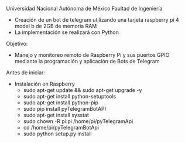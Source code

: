 Universidad Nacional Autónoma de México
Faultad de Ingeniería

- Creación de un bot de telegram utilizando una tarjeta raspberry pi 4 model b de 2GB de memoria RAM
- La implementación se realizará con Python

Objetivo: 
- Manejo y monitoreo remoto de Raspberry Pi y sus puertos GPIO
mediante la programación y aplicación de Bots de Telegram


Antes de iniciar:
- Instalación en Raspberry
    - sudo apt-get update && sudo apt-get upgrade -y
    - sudo apt-get install python-setuptools
    - sudo apt-get install python-pip
    - sudo pip install pyTelegramBotAPI
    - sudo apt-get install sysstat
    - sudo chown -R pi:pi /home/pi/pyTelegramApi
    - cd /home/pi/pyTelegramBotApi
    - sudo python setup.py install